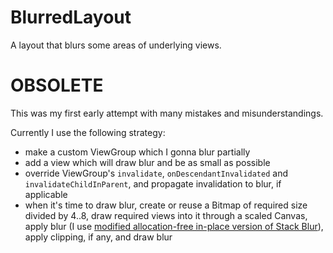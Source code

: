 # BlurredLayout

A layout that blurs some areas of underlying views.

# OBSOLETE

This was my first early attempt with many mistakes and misunderstandings.

Currently I use the following strategy:
* make a custom ViewGroup which I gonna blur partially
* add a view which will draw blur and be as small as possible
* override ViewGroup's `invalidate`, `onDescendantInvalidated` and `invalidateChildInParent`, and propagate invalidation to blur, if applicable
* when it's time to draw blur, create or reuse a Bitmap of required size divided by 4..8, draw required views into it through a scaled Canvas,
  apply blur (I use [modified allocation-free in-place version of Stack Blur](https://gist.github.com/Miha-x64/3fb489d13dbf69e1611a8fb688b57d3d)),
  apply clipping, if any, and draw blur
